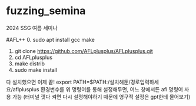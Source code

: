 # fuzzing_semina
2024 SSG 여름 세미나



#AFL++
0. sudo apt install gcc make
1. git clone https://github.com/AFLplusplus/AFLplusplus.git
2. cd AFLplusplus
3. make distrib
4. sudo make install


다 설치했으면 이제 끝!
export PATH=$PATH:/설치해둔/경로입력하세요/aflplusplus
환경변수를 위 명령어를 통해 설정해두면, 어느 창에서든 afl 명령어 사용 가능
(터미널 껏다 켜면 다시 설정해야하기 때문에 영구적 설정은 gpt한테 물어보기)



